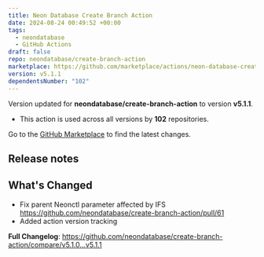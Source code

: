 ```yaml
---
title: Neon Database Create Branch Action
date: 2024-08-24 00:49:52 +00:00
tags:
  - neondatabase
  - GitHub Actions
draft: false
repo: neondatabase/create-branch-action
marketplace: https://github.com/marketplace/actions/neon-database-create-branch-action
version: v5.1.1
dependentsNumber: "102"
---
```



Version updated for **neondatabase/create-branch-action** to version **v5.1.1**.
- This action is used across all versions by **102** repositories.

Go to the [GitHub Marketplace](https://github.com/marketplace/actions/neon-database-create-branch-action) to find the latest changes.

## Release notes

## What's Changed
* Fix parent Neonctl parameter affected by IFS https://github.com/neondatabase/create-branch-action/pull/61
* Added action version tracking

**Full Changelog**: https://github.com/neondatabase/create-branch-action/compare/v5.1.0...v5.1.1

